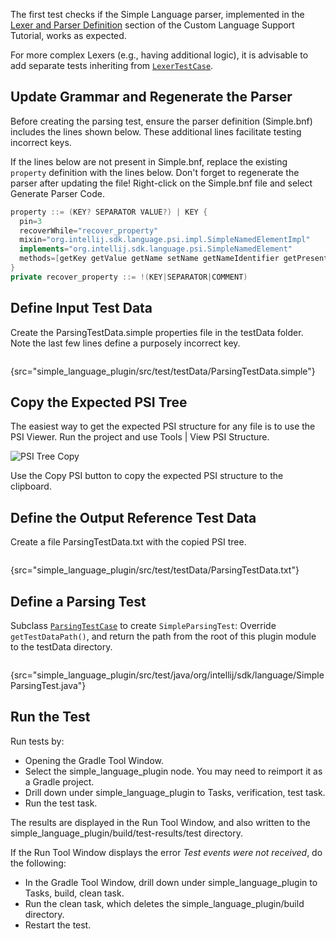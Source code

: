 [//]: # (title: 2. Parsing Test)

<!-- Copyright 2000-2022 JetBrains s.r.o. and other contributors. Use of this source code is governed by the Apache 2.0 license that can be found in the LICENSE file. -->

<include src="tests_prerequisites.md" include-id="custom_language_testing_tutorial_header"></include>

The first test checks if the Simple Language parser, implemented in the [Lexer and Parser Definition](lexer_and_parser_definition.md) section of the Custom Language Support Tutorial, works as expected.

For more complex Lexers (e.g., having additional logic), it is advisable to add separate tests inheriting from [`LexerTestCase`](upsource:///platform/testFramework/src/com/intellij/testFramework/LexerTestCase.java).

## Update Grammar and Regenerate the Parser
Before creating the parsing test, ensure the parser definition (<path>Simple.bnf</path>) includes the lines shown below.
These additional lines facilitate testing incorrect keys.

If the lines below are not present in <path>Simple.bnf</path>, replace the existing `property` definition with the lines below.
Don't forget to regenerate the parser after updating the file!
Right-click on the <path>Simple.bnf</path> file and select <control>Generate Parser Code</control>.

```java
property ::= (KEY? SEPARATOR VALUE?) | KEY {
  pin=3
  recoverWhile="recover_property"
  mixin="org.intellij.sdk.language.psi.impl.SimpleNamedElementImpl"
  implements="org.intellij.sdk.language.psi.SimpleNamedElement"
  methods=[getKey getValue getName setName getNameIdentifier getPresentation]
}
private recover_property ::= !(KEY|SEPARATOR|COMMENT)
```

## Define Input Test Data
Create the <path>ParsingTestData.simple</path> properties file in the <path>testData</path> folder.
Note the last few lines define a purposely incorrect key.

```bash
```
{src="simple_language_plugin/src/test/testData/ParsingTestData.simple"}

## Copy the Expected PSI Tree
The easiest way to get the expected PSI structure for any file is to use the PSI Viewer.
Run the project and use <menupath>Tools | View PSI Structure</menupath>.

![PSI Tree Copy](plugin_copy_psi.png)

Use the <control>Copy PSI</control> button to copy the expected PSI structure to the clipboard.

## Define the Output Reference Test Data
Create a file <path>ParsingTestData.txt</path> with the copied PSI tree.

```text
```
{src="simple_language_plugin/src/test/testData/ParsingTestData.txt"}

## Define a Parsing Test
Subclass [`ParsingTestCase`](upsource:///platform/testFramework/src/com/intellij/testFramework/ParsingTestCase.java) to create `SimpleParsingTest`:
Override `getTestDataPath()`, and return the path from the root of this plugin module to the <path>testData</path> directory.

```java
```
{src="simple_language_plugin/src/test/java/org/intellij/sdk/language/SimpleParsingTest.java"}

## Run the Test

Run tests by:
* Opening the <control>Gradle</control> Tool Window.
* Select the <control>simple_language_plugin</control> node.
  You may need to reimport it as a Gradle project.
* Drill down under <control>simple_language_plugin</control> to <control>Tasks</control>, <control>verification</control>, <control>test</control> task.
* Run the <control>test</control> task.

The results are displayed in the <control>Run</control> Tool Window, and also written to the <path>simple_language_plugin/build/test-results/test</path> directory.

If the <control>Run</control> Tool Window displays the error *Test events were not received*, do the following:
* In the <control>Gradle</control> Tool Window, drill down under <control>simple_language_plugin</control> to <control>Tasks</control>, <control>build</control>, <control>clean</control> task.
* Run the <control>clean</control> task, which deletes the <path>simple_language_plugin/build</path> directory.
* Restart the test.
